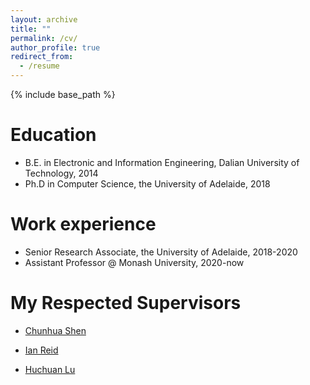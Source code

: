 ```yaml
---
layout: archive
title: ""
permalink: /cv/
author_profile: true
redirect_from:
  - /resume
---
```


{% include base_path %}

Education
======
* B.E. in Electronic and Information Engineering, Dalian University of Technology, 2014
* Ph.D in Computer Science, the University of Adelaide, 2018 

Work experience
======
* Senior Research Associate, the University of Adelaide, 2018-2020
* Assistant Professor @ Monash University, 2020-now

My Respected Supervisors
======  
* [Chunhua Shen](https://scholar.google.com.au/citations?user=Ljk2BvIAAAAJ&hl=en)

* [Ian Reid](https://scholar.google.com.au/citations?user=ATkNLcQAAAAJ&hl=en)

* [Huchuan Lu](https://scholar.google.com/citations?user=D3nE0agAAAAJ&hl=en)
